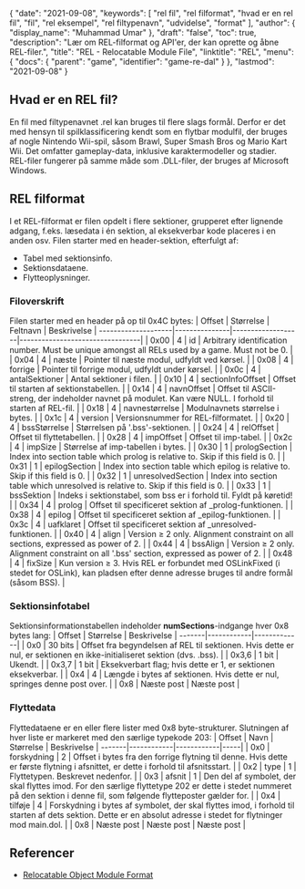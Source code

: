{
  "date": "2021-09-08",
  "keywords": [
"rel fil",
"rel filformat",
"hvad er en rel fil",
"fil",
"rel eksempel",
"rel filtypenavn",
"udvidelse",
"format"
],
  "author": {
    "display_name": "Muhammad Umar"
},
  "draft": "false",
  "toc": true,
  "description": "Lær om REL-filformat og API'er, der kan oprette og åbne REL-filer.",
  "title": "REL - Relocatable Module File",
  "linktitle": "REL",
  "menu": {
    "docs": {
      "parent": "game",
      "identifier": "game-re-dal"
}
},
  "lastmod": "2021-09-08"
}

## Hvad er en REL fil?
En fil med filtypenavnet .rel kan bruges til flere slags formål. Derfor er det med hensyn til spilklassificering kendt som en flytbar modulfil, der bruges af nogle Nintendo Wii-spil, såsom Brawl, Super Smash Bros og Mario Kart Wii. Det omfatter gameplay-data, inklusive karaktermodeller og stadier. REL-filer fungerer på samme måde som .DLL-filer, der bruges af Microsoft Windows.

## REL filformat
I et REL-filformat er filen opdelt i flere sektioner, grupperet efter lignende adgang, f.eks. læsedata i én sektion, al eksekverbar kode placeres i en anden osv. Filen starter med en header-sektion, efterfulgt af:
- Tabel med sektionsinfo.
- Sektionsdataene.
- Flytteoplysninger.

### Filoverskrift
Filen starter med en header på op til 0x4C bytes:
| Offset | Størrelse | Feltnavn | Beskrivelse |
--------------------|---------------|-------------------|---------------------------------|
| 0x00 | 4 | id | Arbitrary identification number. Must be unique amongst all RELs used by a game. Must not be 0. |
| 0x04 | 4 | næste | Pointer til næste modul, udfyldt ved kørsel. |
| 0x08 | 4 | forrige | Pointer til forrige modul, udfyldt under kørsel. |
| 0x0c | 4 | antalSektioner | Antal sektioner i filen. |
| 0x10 | 4 | sectionInfoOffset | Offset til starten af sektionstabellen. |
| 0x14 | 4 | navnOffset | Offset til ASCII-streng, der indeholder navnet på modulet. Kan være NULL. I forhold til starten af REL-fil. |
| 0x18 | 4 | navnestørrelse | Modulnavnets størrelse i bytes. |
| 0x1c | 4 | version | Versionsnummer for REL-filformatet. |
| 0x20 | 4 | bssStørrelse | Størrelsen på '.bss'-sektionen. |
| 0x24 | 4 | relOffset | Offset til flyttetabellen. |
| 0x28 | 4 | impOffset | Offset til imp-tabel. |
| 0x2c | 4 | impSize | Størrelse af imp-tabellen i bytes. |
| 0x30 | 1 | prologSection | Index into section table which prolog is relative to. Skip if this field is 0. |
| 0x31 | 1 | epilogSection | Index into section table which epilog is relative to. Skip if this field is 0. |
| 0x32 | 1 | unresolvedSection | Index into section table which unresolved is relative to. Skip if this field is 0. |
| 0x33 | 1 | bssSektion | Indeks i sektionstabel, som bss er i forhold til. Fyldt på køretid! |
| 0x34 | 4 | prolog | Offset til specificeret sektion af _prolog-funktionen. |
| 0x38 | 4 | epilog | Offset til specificeret sektion af _epilog-funktionen. |
| 0x3c | 4 | uafklaret | Offset til specificeret sektion af _unresolved-funktionen. |
| 0x40 | 4 | align | Version ≥ 2 only. Alignment constraint on all sections, expressed as power of 2. |
| 0x44 | 4 | bssAlign | Version ≥ 2 only. Alignment constraint on all '.bss' section, expressed as power of 2. |
| 0x48 | 4 | fixSize | Kun version ≥ 3. Hvis REL er forbundet med OSLinkFixed (i stedet for OSLink), kan pladsen efter denne adresse bruges til andre formål (såsom BSS). |

### Sektionsinfotabel
Sektionsinformationstabellen indeholder **numSections**-indgange hver 0x8 bytes lang:
| Offset | Størrelse | Beskrivelse |
-------|------------|-------------|
| 0x0 | 30 bits | Offset fra begyndelsen af REL til sektionen. Hvis dette er nul, er sektionen en ikke-initialiseret sektion (dvs. .bss). |
| 0x3,6 | 1 bit | Ukendt. |
| 0x3,7 | 1 bit | Eksekverbart flag; hvis dette er 1, er sektionen eksekverbar. |
| 0x4 | 4 | Længde i bytes af sektionen. Hvis dette er nul, springes denne post over. |
| 0x8 | Næste post | Næste post |

### Flyttedata
Flyttedataene er en eller flere lister med 0x8 byte-strukturer. Slutningen af hver liste er markeret med den særlige typekode 203:
| Offset | Navn | Størrelse | Beskrivelse |
-------|------------|------------|-----|
| 0x0 | forskydning | 2 | Offset i bytes fra den forrige flytning til denne. Hvis dette er første flytning i afsnittet, er dette i forhold til afsnitsstart. |
| 0x2 | type | 1 | Flyttetypen. Beskrevet nedenfor. |
| 0x3 | afsnit | 1 | Den del af symbolet, der skal flyttes imod. For den særlige flyttetype 202 er dette i stedet nummeret på den sektion i denne fil, som følgende flytteposter gælder for. |
| 0x4 | tilføje | 4 | Forskydning i bytes af symbolet, der skal flyttes imod, i forhold til starten af dets sektion. Dette er en absolut adresse i stedet for flytninger mod main.dol. |
| 0x8 | Næste post | Næste post | Næste post |


 



## Referencer 

* [Relocatable Object Module Format](https://en.wikipedia.org/wiki/Relocatable_Object_Module_Format)




